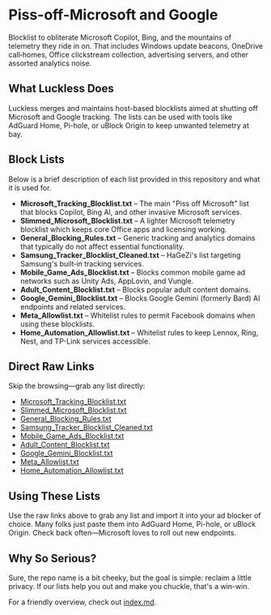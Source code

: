 # Piss-off-Microsoft and Google
Blocklist to obliterate Microsoft Copilot, Bing, and the mountains of telemetry they ride in on. That includes Windows update beacons, OneDrive call‑homes, Office clickstream collection, advertising servers, and other assorted analytics noise.

## What Luckless Does
Luckless merges and maintains host-based blocklists aimed at shutting off Microsoft and Google tracking. The lists can be used with tools like AdGuard Home, Pi-hole, or uBlock Origin to keep unwanted telemetry at bay.

## Block Lists

Below is a brief description of each list provided in this repository and what it is used for.

- **Microsoft_Tracking_Blocklist.txt** – The main "Piss off Microsoft" list that blocks Copilot, Bing AI, and other invasive Microsoft services.
- **Slimmed_Microsoft_Blocklist.txt** – A lighter Microsoft telemetry blocklist which keeps core Office apps and licensing working.
- **General_Blocking_Rules.txt** – Generic tracking and analytics domains that typically do not affect essential functionality.
- **Samsung_Tracker_Blocklist_Cleaned.txt** – HaGeZi's list targeting Samsung's built‑in tracking services.
- **Mobile_Game_Ads_Blocklist.txt** – Blocks common mobile game ad networks such as Unity Ads, AppLovin, and Vungle.
- **Adult_Content_Blocklist.txt** – Blocks popular adult content domains.
- **Google_Gemini_Blocklist.txt** – Blocks Google Gemini (formerly Bard) AI endpoints and related services.
- **Meta_Allowlist.txt** – Whitelist rules to permit Facebook domains when using these blocklists.
- **Home_Automation_Allowlist.txt** – Whitelist rules to keep Lennox, Ring, Nest, and TP-Link services accessible.

## Direct Raw Links
Skip the browsing—grab any list directly:

- [Microsoft_Tracking_Blocklist.txt](https://raw.githubusercontent.com/talonric332/Piss-off-Microsoft/main/Microsoft_Tracking_Blocklist.txt)
- [Slimmed_Microsoft_Blocklist.txt](https://raw.githubusercontent.com/talonric332/Piss-off-Microsoft/main/Slimmed_Microsoft_Blocklist.txt)
- [General_Blocking_Rules.txt](https://raw.githubusercontent.com/talonric332/Piss-off-Microsoft/main/General_Blocking_Rules.txt)
- [Samsung_Tracker_Blocklist_Cleaned.txt](https://raw.githubusercontent.com/talonric332/Piss-off-Microsoft/main/Samsung_Tracker_Blocklist_Cleaned.txt)
- [Mobile_Game_Ads_Blocklist.txt](https://raw.githubusercontent.com/talonric332/Piss-off-Microsoft/main/Mobile_Game_Ads_Blocklist.txt)
- [Adult_Content_Blocklist.txt](https://raw.githubusercontent.com/talonric332/Piss-off-Microsoft/main/Adult_Content_Blocklist.txt)
- [Google_Gemini_Blocklist.txt](https://raw.githubusercontent.com/talonric332/Piss-off-Microsoft/main/Google_Gemini_Blocklist.txt)
- [Meta_Allowlist.txt](https://raw.githubusercontent.com/talonric332/Piss-off-Microsoft/main/Meta_Allowlist.txt)
- [Home_Automation_Allowlist.txt](https://raw.githubusercontent.com/talonric332/Piss-off-Microsoft/main/Home_Automation_Allowlist.txt)

## Using These Lists
Use the raw links above to grab any list and import it into your ad blocker of choice. Many folks just paste them into AdGuard Home, Pi-hole, or uBlock Origin. Check back often—Microsoft loves to roll out new endpoints.

## Why So Serious?
Sure, the repo name is a bit cheeky, but the goal is simple: reclaim a little privacy. If our lists help you out and make you chuckle, that's a win-win.

For a friendly overview, check out [index.md](./index.md).
